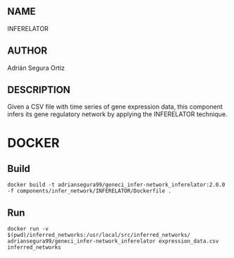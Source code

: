 ## NAME

INFERELATOR

## AUTHOR

Adrián Segura Ortiz

## DESCRIPTION

Given a CSV file with time series of gene expression data, this component infers its gene regulatory network by applying the INFERELATOR technique.

# DOCKER

## Build

```
docker build -t adriansegura99/geneci_infer-network_inferelator:2.0.0 -f components/infer_network/INFERELATOR/Dockerfile .
```

## Run

```
docker run -v $(pwd)/inferred_networks:/usr/local/src/inferred_networks/ adriansegura99/geneci_infer-network_inferelator expression_data.csv inferred_networks
```
